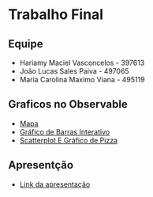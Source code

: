# Trabalho Final

## Equipe
* Hariamy Maciel Vasconcelos - 397613 
* João Lucas Sales Paiva - 497065 
* Maria Carolina Maximo Viana - 495119


## Graficos no Observable

* [Mapa](https://observablehq.com/d/198fecf07056ed07)
* [Gráfico de Barras Interativo](https://observablehq.com/d/99c68ac949681a7f)
* [Scatterplot E Gráfico de Pizza](https://observablehq.com/d/4df931c3b91e1963)

## Apresentção

* [Link da apresentação](https://docs.google.com/presentation/d/1xLvcBzR4SOgh1fcJBrDhck34BHLCttMXdYzEmc7_ypM/edit?usp=sharing)
